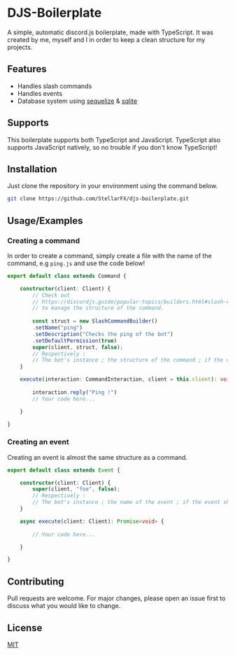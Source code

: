 # DJS-Boilerplate

A simple, automatic discord.js boilerplate, made with TypeScript.
It was created by me, myself and I in order to keep a clean structure for my projects.

## Features

- Handles slash commands
- Handles events
- Database system using [sequelize](https://www.npmjs.com/package/sequelize) & [sqlite](https://www.npmjs.com/package/sqlite)

## Supports

This boilerplate supports both TypeScript and JavaScript.
TypeScript also supports JavaScript natively, so no trouble if you don't know TypeScript!

## Installation

Just clone the repository in your environment using the command below.

```bash
git clone https://github.com/StellarFX/djs-boilerplate.git
```

## Usage/Examples

### Creating a command

In order to create a command, simply create a file with the name of the command, e.g `ping.js` and use the code below!

```typescript
export default class extends Command {

    constructor(client: Client) {
        // Check out 
        // https://discordjs.guide/popular-topics/builders.html#slash-command-builders
        // to manage the structure of the command.
        
        const struct = new SlashCommandBuilder()
        .setName("ping")
        .setDescription("Checks the ping of the bot")
        .setDefaultPermission(true)
        super(client, struct, false);
        // Respectively :
        // The bot's instance ; the structure of the command ; if the command is available by default (For eventual permissions purposes)
    }

    execute(interaction: CommandInteraction, client = this.client): void {
        
        interaction.reply("Ping !")
        // Your code here...

    }

}
```

### Creating an event

Creating an event is almost the same structure as a command.

```typescript
export default class extends Event {

    constructor(client: Client) {
        super(client, "foo", false);
        // Respectively :
        // The bot's instance ; the name of the event ; if the event should be executed only once
    }

    async execute(client: Client): Promise<void> {
        
        // Your code here...

    }

}
```

## Contributing
Pull requests are welcome. For major changes, please open an issue first to discuss what you would like to change.

## License
[MIT](https://choosealicense.com/licenses/mit/)
